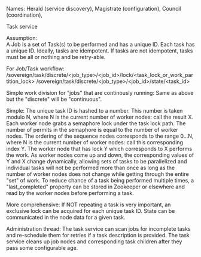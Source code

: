 Names:  Herald (service discovery), Magistrate (configuration), Council (coordination), 

Task service 

Assumption:  
A Job is a set of Task(s) to be performed and has a unique ID.
Each task has a unique ID.
Ideally, tasks are idempotent.
If tasks are not idempotent, tasks must be all or nothing and be retry-able. 

For Job/Task workflow:
/sovereign/task/discrete/<job_type>/<job_id>/lock/<task_lock_or_work_partition_lock>
/sovereign/task/discrete/<job_type>/<job_id>/state/<task_id>

Simple work division for \"jobs\" that are continously running:
Same as above but the \"discrete\" will be \"continuous\".

Simple:
The unique task ID is hashed to a number.  This number is taken modulo N, where N is the current number of worker nodes:  call the result X. 
Each worker node grabs a semaphore lock under the task lock path.  The number of permits in the semaphore is equal to the number of worker nodes.
The ordering of the sequence nodes corresponds to the range 0...N, where N is the current number of worker nodes:  call this corresponding index Y.
The worker node that has lock Y which corresponds to X performs the work.
As worker nodes come up and down, the corresponding values of Y and X change dynamically, allowing sets of tasks to be parallelized and individual tasks will not be performed more than once as long as the number of worker nodes does not change while getting through the entire \"set\" of work.
To reduce chance of a task being performed multiple times, a "last_completed" property can be stored in Zookeeper or elsewhere and read by the worker nodes before performing a task.

More comprehensive:
If NOT repeating a task is very important, an exclusive lock can be acquired for each unique task ID.
State can be communicated in the node data for a given task.

Administration thread:
The task service can scan jobs for incomplete tasks and re-schedule them for retries if a task description is provided.
The task service cleans up job nodes and corresponding task children after they pass some configurable age.

